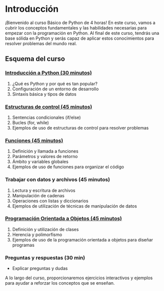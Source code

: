 # Introducción
¡Bienvenido al curso Básico de Python de 4 horas! En este curso, vamos a cubrir los conceptos fundamentales y las habilidades necesarias para empezar con la programación en Python. Al final de este curso, tendrás una base sólida en Python y serás capaz de aplicar estos conocimientos para resolver problemas del mundo real.

## Esquema del curso
### [Introducción a Python (30 minutos)](https://github.com/dgallards/python_basic_course/blob/spanish/introduction.ipynb "Introducción a Python (30 minutos)") 

1. ¿Qué es Python y por qué es tan popular?
2. Configuración de un entorno de desarrollo
3. Sintaxis básica y tipos de datos

### [Estructuras de control (45 minutos)](https://github.com/dgallards/python_basic_course/blob/spanish/control_structures.ipynb "Estructuras de control (45 minutos)")

1. Sentencias condicionales (if/else)
2. Bucles (for, while)
3. Ejemplos de uso de estructuras de control para resolver problemas

### [Funciones (45 minutos)](https://github.com/dgallards/python_basic_course/blob/spanish/functions.ipynb "Funciones (45 minutos)")

1. Definición y llamada a funciones
2. Parámetros y valores de retorno
3. Ámbito y variables globales
4. Ejemplos de uso de funciones para organizar el código

### Trabajar con datos y archivos (45 minutos)

1. Lectura y escritura de archivos
2. Manipulación de cadenas
3. Operaciones con listas y diccionarios
4. Ejemplos de utilización de técnicas de manipulación de datos

### [Programación Orientada a Objetos (45 minutos)](https://github.com/dgallards/python_basic_course/blob/spanish/oop.ipynb "Programación Orientada a Objetos (45 minutos)")

1. Definición y utilización de clases
2. Herencia y polimorfismo
3. Ejemplos de uso de la programación orientada a objetos para diseñar programas

### Preguntas y respuestas (30 min)
- Explicar preguntas y dudas

A lo largo del curso, proporcionaremos ejercicios interactivos y ejemplos para ayudar a reforzar los conceptos que se enseñan.
